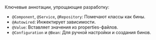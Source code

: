Ключевые аннотации, упрощающие разработку:

- `@Component`, `@Service`, `@Repository`: Помечают классы как бины.
- `@Autowired`: Инжектирует зависимости.
- `@Value`: Вставляет значения из properties-файлов.
- `@Configuration` и `@Bean`: Для ручной настройки и создания бинов.